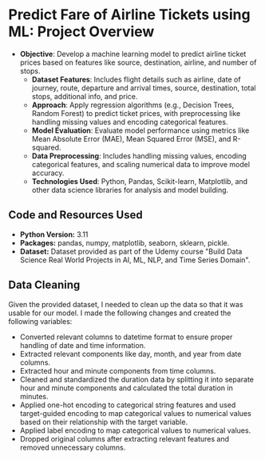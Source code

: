# Predict Fare of Airline Tickets using ML: Project Overview
- **Objective**: Develop a machine learning model to predict airline ticket prices based on features like source, destination, airline, and number of stops.
  - **Dataset Features**: Includes flight details such as airline, date of journey, route, departure and arrival times, source, destination, total stops, additional info, and price.
  - **Approach**: Apply regression algorithms (e.g., Decision Trees, Random Forest) to predict ticket prices, with preprocessing like handling missing values and encoding categorical features.
  - **Model Evaluation**: Evaluate model performance using metrics like Mean Absolute Error (MAE), Mean Squared Error (MSE), and R-squared.
  - **Data Preprocessing**: Includes handling missing values, encoding categorical features, and scaling numerical data to improve model accuracy.
  - **Technologies Used**: Python, Pandas, Scikit-learn, Matplotlib, and other data science libraries for analysis and model building.

 ## Code and Resources Used
 - **Python Version:** 3.11
 - **Packages:** pandas, numpy, matplotlib, seaborn, sklearn, pickle.
 - **Dataset:** Dataset provided as part of the Udemy course "Build Data Science Real World Projects in AI, ML, NLP, and Time Series Domain".

## Data Cleaning
Given the provided dataset, I needed to clean up the data so that it was usable for our model. I made the following changes and created the following variables:
  - Converted relevant columns to datetime format to ensure proper handling of date and time information.
  - Extracted relevant components like day, month, and year from date columns.
  - Extracted hour and minute components from time columns.
  - Cleaned and standardized the duration data by splitting it into separate hour and minute components and calculated the total duration in minutes.
  - Applied one-hot encoding to categorical string features and used target-guided encoding to map categorical values to numerical values based on their relationship with the target variable.
  - Applied label encoding to map categorical values to numerical values.
  - Dropped original columns after extracting relevant features and removed unnecessary columns. 
    
 
